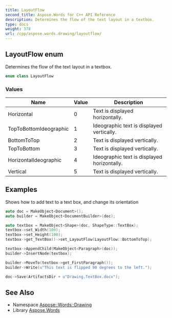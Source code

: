 ```yaml
---
title: LayoutFlow
second_title: Aspose.Words for C++ API Reference
description: Determines the flow of the text layout in a textbox.
type: docs
weight: 378
url: /cpp/aspose.words.drawing/layoutflow/
---
```

## LayoutFlow enum


Determines the flow of the text layout in a textbox.

```cpp
enum class LayoutFlow
```

### Values

| Name | Value | Description |
| --- | --- | --- |
| Horizontal | 0 | Text is displayed horizontally. |
| TopToBottomIdeographic | 1 | Ideographic text is displayed vertically. |
| BottomToTop | 2 | Text is displayed vertically. |
| TopToBottom | 3 | Text is displayed vertically. |
| HorizontalIdeographic | 4 | Ideographic text is displayed horizontally. |
| Vertical | 5 | Text is displayed vertically. |


## Examples



Shows how to add text to a text box, and change its orientation 
```cpp
auto doc = MakeObject<Document>();
auto builder = MakeObject<DocumentBuilder>(doc);

auto textbox = MakeObject<Shape>(doc, ShapeType::TextBox);
textbox->set_Width(100);
textbox->set_Height(100);
textbox->get_TextBox()->set_LayoutFlow(LayoutFlow::BottomToTop);

textbox->AppendChild(MakeObject<Paragraph>(doc));
builder->InsertNode(textbox);

builder->MoveTo(textbox->get_FirstParagraph());
builder->Write(u"This text is flipped 90 degrees to the left.");

doc->Save(ArtifactsDir + u"Drawing.TextBox.docx");
```

## See Also

* Namespace [Aspose::Words::Drawing](../)
* Library [Aspose.Words](../../)
